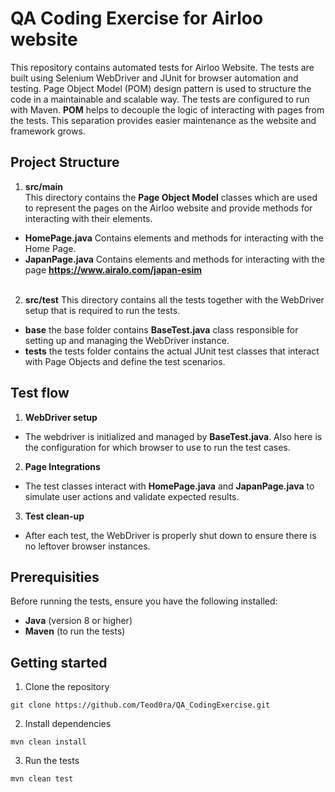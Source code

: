 # QA Coding Exercise for Airloo website
This repository contains automated tests for 
Airloo Website. 
The tests are built using Selenium WebDriver and JUnit for browser automation and testing. 
Page Object Model (POM) design pattern is used to structure the code in a maintainable and scalable way.
The tests are configured to run with Maven.
**POM** helps to decouple the logic of interacting with pages from the tests.
This separation provides easier maintenance as the website and framework grows.

## Project Structure

1. **src/main** <br />
This directory contains the **Page Object Model** classes which are used to represent the pages on the Airloo website 
and provide methods for interacting with their elements.
* **HomePage.java** Contains elements and methods for interacting with the Home Page.
* **JapanPage.java** Contains elements and methods for interacting with the page **https://www.airalo.com/japan-esim**
<br /><br />
2. **src/test**
This directory contains all the tests together with the WebDriver setup that is required to run the tests.
* **base** the base folder contains **BaseTest.java** class responsible for setting up and managing the WebDriver instance.
* **tests** the tests folder contains the actual JUnit test classes that interact with Page Objects and define the test scenarios.

## Test flow
1. **WebDriver setup** 
* The webdriver is initialized and managed by **BaseTest.java**. Also here is the configuration for which browser 
to use to run the test cases.
2. **Page Integrations** 
* The test classes interact with **HomePage.java** and **JapanPage.java** to simulate user actions and validate expected results.
3. **Test clean-up**
* After each test, the WebDriver is properly shut down to ensure there is no leftover browser instances.

## Prerequisities
Before running the tests, ensure you have the following installed:
* **Java** (version 8 or higher)
* **Maven** (to run the tests)

## Getting started
1. Clone the repository 
```
git clone https://github.com/Teod0ra/QA_CodingExercise.git
```
2. Install dependencies
```
mvn clean install
```
3. Run the tests
```
mvn clean test
```


